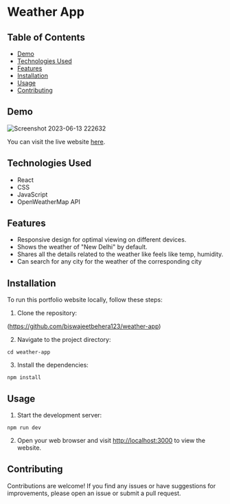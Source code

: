
# Weather App


## Table of Contents

- [Demo](#demo)
- [Technologies Used](#technologies-used)
- [Features](#features)
- [Installation](#installation)
- [Usage](#usage)
- [Contributing](#contributing)


## Demo

![Screenshot 2023-06-13 222632](https://github.com/biswajeetbehera123/weather-app/assets/107670354/d5bda8bf-5bdc-4250-aed4-96b1a80b332b)


You can visit the live website [here](https://weather-app-x.vercel.app/).

## Technologies Used

- React
- CSS
- JavaScript
- OpenWeatherMap API

## Features

- Responsive design for optimal viewing on different devices.
- Shows the weather of "New Delhi" by default.
- Shares all the details related to the weather like feels like temp, humidity.
- Can search for any city for the weather of the corresponding city

## Installation

To run this portfolio website locally, follow these steps:

1. Clone the repository:

(https://github.com/biswajeetbehera123/weather-app)

2. Navigate to the project directory:

```cd weather-app```

3. Install the dependencies:

```npm install``` 


## Usage

1. Start the development server:

```npm run dev```

2. Open your web browser and visit [http://localhost:3000](http://localhost:3000) to view the website.

## Contributing

Contributions are welcome! If you find any issues or have suggestions for improvements, please open an issue or submit a pull request.

